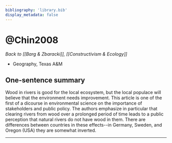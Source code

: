 ```yaml
---
bibliography: 'library.bib'
display_metadata: false
---
```


# @Chin2008

_Back to [[Barg & Zbaracki]], [[Constructivism & Ecology]]_

* Geography, Texas A&M

## One-sentence summary

Wood in rivers is good for the local ecosystem, but the local populace will believe that the environment needs improvement. This article is one of the first of a dicourse in environmental science on the importance of stakeholders and public policy. The authors emphasize in particular that clearing rivers from wood over a prolonged period of time leads to a public perception that natural rivers do not have wood in them. There are differences between countries in these effects--in Germany, Sweden, and Oregon (USA) they are somewhat inverted.

---